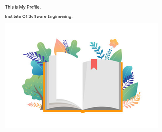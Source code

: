 This is My Profile.

Institute Of Software Engineering.

![Image of Book](assets/images/360_F_229326775_dv1D8QAGaIpyrhnniBjmQZcVDwxkhPVA.jpg)